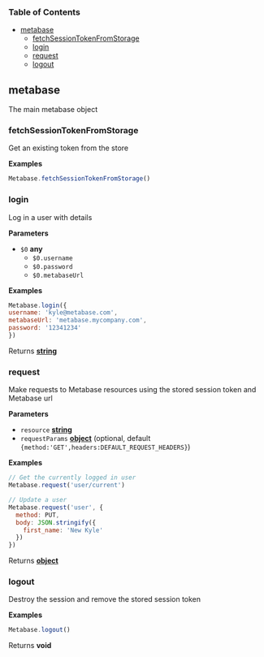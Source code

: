 <!-- Generated by documentation.js. Update this documentation by updating the source code. -->

### Table of Contents

-   [metabase](#metabase)
    -   [fetchSessionTokenFromStorage](#fetchsessiontokenfromstorage)
    -   [login](#login)
    -   [request](#request)
    -   [logout](#logout)

## metabase

The main metabase object

### fetchSessionTokenFromStorage

Get an existing token from the store

**Examples**

```javascript
Metabase.fetchSessionTokenFromStorage()
```

### login

Log in a user with details

**Parameters**

-   `$0` **any** 
    -   `$0.username`  
    -   `$0.password`  
    -   `$0.metabaseUrl`  

**Examples**

```javascript
Metabase.login({
username: 'kyle@metabase.com',
metabaseUrl: 'metabase.mycompany.com',
password: '12341234'
})
```

Returns **[string](https://developer.mozilla.org/en-US/docs/Web/JavaScript/Reference/Global_Objects/String)** 

### request

Make requests to Metabase resources using the stored session token and Metabase url

**Parameters**

-   `resource` **[string](https://developer.mozilla.org/en-US/docs/Web/JavaScript/Reference/Global_Objects/String)** 
-   `requestParams` **[object](https://developer.mozilla.org/en-US/docs/Web/JavaScript/Reference/Global_Objects/Object)**  (optional, default `{method:'GET',headers:DEFAULT_REQUEST_HEADERS}`)

**Examples**

```javascript
// Get the currently logged in user
Metabase.request('user/current')

// Update a user
Metabase.request('user', {
  method: PUT,
  body: JSON.stringify({
    first_name: 'New Kyle'
  })
})
```

Returns **[object](https://developer.mozilla.org/en-US/docs/Web/JavaScript/Reference/Global_Objects/Object)** 

### logout

Destroy the session and remove the stored session token

**Examples**

```javascript
Metabase.logout()
```

Returns **void** 
